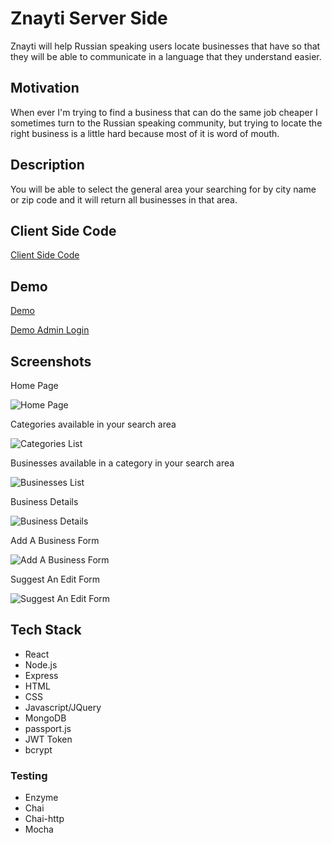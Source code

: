 # Znayti Server Side

Znayti will help Russian speaking users locate businesses that have so that they will be able to communicate in a language that they understand easier.

## Motivation

When ever I'm trying to find a business that can do the same job cheaper I sometimes turn to the Russian speaking community, but trying to locate the right business is a little hard because most of it is word of mouth.

## Description

You will be able to select the general area your searching for by city name or zip code and it will return all businesses in that area.

## Client Side Code

[Client Side Code](https://github.com/rusye/znayti-client)

## Demo

[Demo](https://safe-shore-26648.herokuapp.com/)

[Demo Admin Login](https://safe-shore-26648.herokuapp.com/bigboss/login)

## Screenshots

Home Page

![Home Page](https://github.com/rusye/znayti-server/blob/master/screenshots/home.png)

Categories available in your search area

![Categories List](https://github.com/rusye/znayti-server/blob/master/screenshots/categoriesList.png)

Businesses available in a category in your search area

![Businesses List](https://github.com/rusye/znayti-server/blob/master/screenshots/businessesList.png)

Business Details

![Business Details](https://github.com/rusye/znayti-server/blob/master/screenshots/businessResult.png)

Add A Business Form

![Add A Business Form](https://github.com/rusye/znayti-server/blob/master/screenshots/addABusinessForm.png)

Suggest An Edit Form

![Suggest An Edit Form](https://github.com/rusye/znayti-server/blob/master/screenshots/suggestAnEditForm.png)

## Tech Stack
* React
* Node.js
* Express
* HTML
* CSS
* Javascript/JQuery
* MongoDB
* passport.js
* JWT Token
* bcrypt

### Testing

* Enzyme
* Chai
* Chai-http
* Mocha